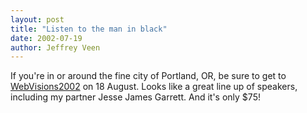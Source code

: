 ```yaml
---
layout: post
title: "Listen to the man in black"
date: 2002-07-19
author: Jeffrey Veen
---
```

If you're in or around the fine city of Portland, OR, be sure to get to <a href="http://www.oregon.org/webvisions/">WebVisions2002</a> on 18 August. Looks like a great line up of speakers, including my partner Jesse James Garrett. And it's only $75!
